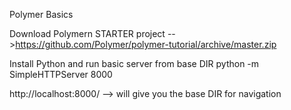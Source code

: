 Polymer Basics


Download Polymern STARTER project -->https://github.com/Polymer/polymer-tutorial/archive/master.zip

Install Python and run basic server from base DIR
python -m SimpleHTTPServer 8000

http://localhost:8000/ --> will give you the base DIR for navigation

